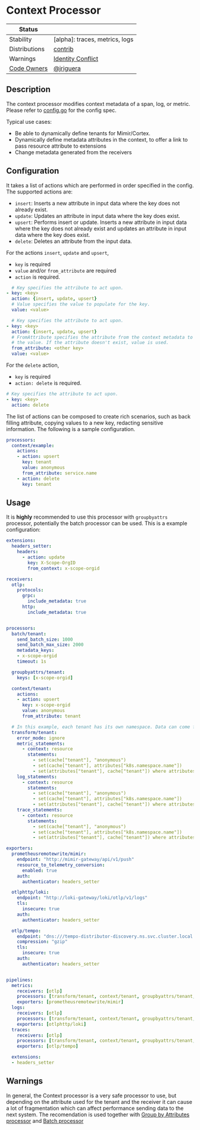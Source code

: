 # Context Processor

<!-- status autogenerated section -->
| Status        |           |
| ------------- |-----------|
| Stability     | [alpha]: traces, metrics, logs   |
| Distributions | [contrib] |
| Warnings      | [Identity Conflict](#warnings) |
| [Code Owners](https://github.com/open-telemetry/opentelemetry-collector-contrib/blob/main/CONTRIBUTING.md#becoming-a-code-owner)    | [@jriguera](https://www.github.com/jriguera) |

[beta]: https://github.com/open-telemetry/opentelemetry-collector#alpha
[core]: https://github.com/open-telemetry/opentelemetry-collector-releases/tree/main/distributions/otelcol
[contrib]: https://github.com/open-telemetry/opentelemetry-collector-releases/tree/main/distributions/otelcol-contrib
<!-- end autogenerated section -->

## Description

The context processor modifies context metadata of a span, log, or metric. Please refer to
[config.go](./config.go) for the config spec.

Typical use cases:

* Be able to dynamically define tenants for Mimir/Cortex.
* Dynamically define metadata attributes in the context, to offer a link to pass resource attribute to extensions
* Change metadata generated from the receivers

## Configuration

It takes a list of actions which are performed in order specified in the config.
The supported actions are:
- `insert`: Inserts a new attribute in input data where the key does not already exist.
- `update`: Updates an attribute in input data where the key does exist.
- `upsert`: Performs insert or update. Inserts a new attribute in input data where the
  key does not already exist and updates an attribute in input data where the key
  does exist.
- `delete`: Deletes an attribute from the input data.

For the actions `insert`, `update` and `upsert`,
 - `key`  is required
 - `value` and/or `from_attribute` are required
 - `action` is required.
```yaml
  # Key specifies the attribute to act upon.
- key: <key>
  action: {insert, update, upsert}
  # Value specifies the value to populate for the key.
  value: <value>

  # Key specifies the attribute to act upon.
- key: <key>
  action: {insert, update, upsert}
  # FromAttribute specifies the attribute from the context metadata to use to populate
  # the value. If the attribute doesn't exist, value is used.
  from_attribute: <other key>
  value: <value>
```

For the `delete` action,
 - `key` is required
 - `action: delete` is required.
```yaml
# Key specifies the attribute to act upon.
- key: <key>
  action: delete
```

The list of actions can be composed to create rich scenarios, such as
back filling attribute, copying values to a new key, redacting sensitive information.
The following is a sample configuration.

```yaml
processors:
  context/example:
    actions:
    - action: upsert
      key: tenant
      value: anonymous
      from_attribute: service.name
    - action: delete
      key: tenant
```

## Usage

It is **highly** recommended to use this processor with `groupbyattrs` processor, potentially the batch processor can be used. This is a example configuration:

```yaml
extensions:
  headers_setter:
    headers:
      - action: update
        key: X-Scope-OrgID
        from_context: x-scope-orgid

receivers:
  otlp:
    protocols:
      grpc:
        include_metadata: true
      http:
        include_metadata: true


processors:
  batch/tenant:
    send_batch_size: 1000
    send_batch_max_size: 2000
    metadata_keys:
    - x-scope-orgid
    timeout: 1s

  groupbyattrs/tenant:
    keys: [x-scope-orgid]

  context/tenant:
    actions:
    - action: upsert
      key: x-scope-orgid
      value: anonymous
      from_attribute: tenant

  # In this example, each tenant has its own namespace. Data can come from different clusters!
  transform/tenant:
    error_mode: ignore
    metric_statements:
      - context: resource
        statements:
          - set(cache["tenant"], "anonymous")
          - set(cache["tenant"], attributes["k8s.namespace.name"])
          - set(attributes["tenant"], cache["tenant"]) where attributes["tenant"] == nil or attributes["tenant"] == ""
    log_statements:
      - context: resource
        statements:
          - set(cache["tenant"], "anonymous")
          - set(cache["tenant"], attributes["k8s.namespace.name"])
          - set(attributes["tenant"], cache["tenant"]) where attributes["tenant"] == nil or attributes["tenant"] == ""
    trace_statements:
      - context: resource
        statements:
          - set(cache["tenant"], "anonymous")
          - set(cache["tenant"], attributes["k8s.namespace.name"])
          - set(attributes["tenant"], cache["tenant"]) where attributes["tenant"] == nil or attributes["tenant"] == ""

exporters:
  prometheusremotewrite/mimir:
    endpoint: "http://mimir-gateway/api/v1/push"
    resource_to_telemetry_conversion:
      enabled: true
    auth:
      authenticator: headers_setter

  otlphttp/loki:
    endpoint: "http://loki-gateway/loki/otlp/v1/logs"
    tls:
      insecure: true
    auth:
      authenticator: headers_setter

  otlp/tempo:
    endpoint: "dns:///tempo-distributor-discovery.ns.svc.cluster.local:4317"
    compression: "gzip"
    tls:
      insecure: true
    auth:
      authenticator: headers_setter


pipelines:
  metrics:
    receivers: [otlp]
    processors: [transform/tenant, context/tenant, groupbyattrs/tenant, batch/tenant]
    exporters: [prometheusremotewrite/mimir]
  logs: 
    receivers: [otlp]
    processors: [transform/tenant, context/tenant, groupbyattrs/tenant, batch/tenant]
    exporters: [otlphttp/loki]
  traces:
    receivers: [otlp]
    processors: [transform/tenant, context/tenant, groupbyattrs/tenant, batch/tenant]
    exporters: [otlp/tempo]

  extensions: 
  - headers_setter
```


## Warnings

In general, the Context processor is a very safe processor to use, but depending on the attribute used for the tenant and the receiver it can cause a lot of fragmentation which can affect performance sending data to the next system. The recomendation is used together with [Group by Attributes processor](https://github.com/open-telemetry/opentelemetry-collector-contrib/tree/main/processor/groupbyattrsprocessor) and [Batch processor](https://github.com/open-telemetry/opentelemetry-collector/blob/main/processor/batchprocessor/README.md)

